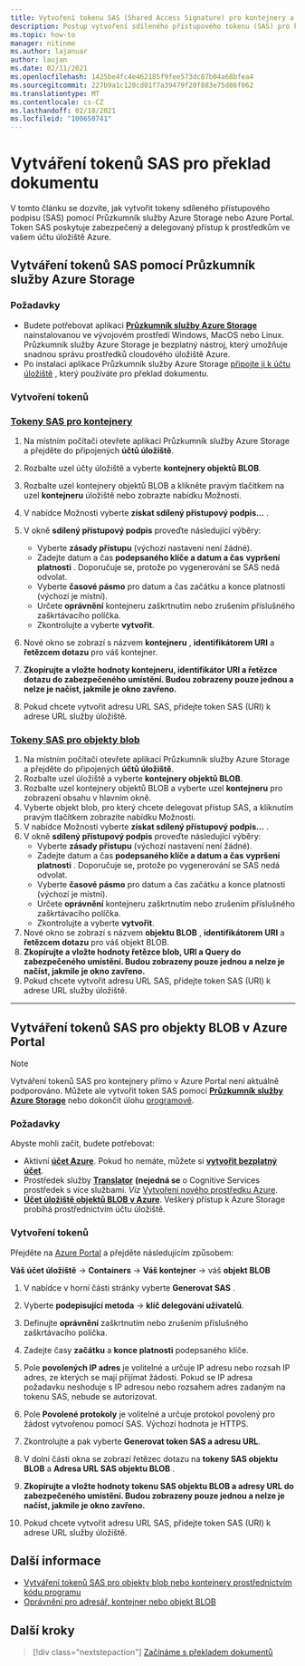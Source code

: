 ```yaml
---
title: Vytvoření tokenu SAS (Shared Access Signature) pro kontejnery a objekty BLOB pomocí Microsoft Průzkumník služby Storage
description: Postup vytvoření sdíleného přístupového tokenu (SAS) pro kontejnery a objekty BLOB pomocí Microsoft Průzkumník služby Storage a Azure Portal
ms.topic: how-to
manager: nitinme
ms.author: lajanuar
author: laujan
ms.date: 02/11/2021
ms.openlocfilehash: 1425be4fc4e462185f9fee573dc87b04a68bfea4
ms.sourcegitcommit: 227b9a1c120cd01f7a39479f20f883e75d86f062
ms.translationtype: MT
ms.contentlocale: cs-CZ
ms.lasthandoff: 02/18/2021
ms.locfileid: "100650741"
---
```

# <a name="create-sas-tokens-for-document-translation"></a>Vytváření tokenů SAS pro překlad dokumentu

V tomto článku se dozvíte, jak vytvořit tokeny sdíleného přístupového podpisu (SAS) pomocí Průzkumník služby Azure Storage nebo Azure Portal. Token SAS poskytuje zabezpečený a delegovaný přístup k prostředkům ve vašem účtu úložiště Azure.

## <a name="create-sas-tokens-with-azure-storage-explorer"></a>Vytváření tokenů SAS pomocí Průzkumník služby Azure Storage

### <a name="prerequisites"></a>Požadavky

* Budete potřebovat aplikaci [**Průzkumník služby Azure Storage**](/azure/vs-azure-tools-storage-manage-with-storage-explorer) nainstalovanou ve vývojovém prostředí Windows, MacOS nebo Linux. Průzkumník služby Azure Storage je bezplatný nástroj, který umožňuje snadnou správu prostředků cloudového úložiště Azure.
* Po instalaci aplikace Průzkumník služby Azure Storage [připojte ji k účtu úložiště](/azure/vs-azure-tools-storage-manage-with-storage-explorer?tabs=windows#connect-to-a-storage-account-or-service) , který používáte pro překlad dokumentu.

### <a name="create-your-tokens"></a>Vytvoření tokenů

### <a name="sas-tokens-for-containers"></a>[Tokeny SAS pro kontejnery](#tab/Containers)

1. Na místním počítači otevřete aplikaci Průzkumník služby Azure Storage a přejděte do připojených **účtů úložiště**.
1. Rozbalte uzel účty úložiště a vyberte **kontejnery objektů BLOB**.
1. Rozbalte uzel kontejnery objektů BLOB a klikněte pravým tlačítkem na uzel **kontejneru** úložiště nebo zobrazte nabídku Možnosti.
1. V nabídce Možnosti vyberte **získat sdílený přístupový podpis...** .
1. V okně **sdílený přístupový podpis** proveďte následující výběry:
    * Vyberte **zásady přístupu** (výchozí nastavení není žádné).
    * Zadejte datum a čas **podepsaného klíče a datum a čas** **vypršení platnosti** . Doporučuje se, protože po vygenerování se SAS nedá odvolat.
    * Vyberte **časové pásmo** pro datum a čas začátku a konce platnosti (výchozí je místní).
    * Určete **oprávnění** kontejneru zaškrtnutím nebo zrušením příslušného zaškrtávacího políčka.
    * Zkontrolujte a vyberte **vytvořit**.

1. Nové okno se zobrazí s názvem **kontejneru** , **identifikátorem URI** a **řetězcem dotazu** pro váš kontejner.  
1. **Zkopírujte a vložte hodnoty kontejneru, identifikátor URI a řetězce dotazu do zabezpečeného umístění. Budou zobrazeny pouze jednou a nelze je načíst, jakmile je okno zavřeno.**
1. Pokud chcete vytvořit adresu URL SAS, přidejte token SAS (URI) k adrese URL služby úložiště.

### <a name="sas-tokens-for-blobs"></a>[Tokeny SAS pro objekty blob](#tab/blobs)

1. Na místním počítači otevřete aplikaci Průzkumník služby Azure Storage a přejděte do připojených **účtů úložiště**.
1. Rozbalte uzel úložiště a vyberte **kontejnery objektů BLOB**.
1. Rozbalte uzel kontejnery objektů BLOB a vyberte uzel **kontejneru** pro zobrazení obsahu v hlavním okně.
1. Vyberte objekt blob, pro který chcete delegovat přístup SAS, a kliknutím pravým tlačítkem zobrazíte nabídku Možnosti.
1. V nabídce Možnosti vyberte **získat sdílený přístupový podpis...** .
1. V okně **sdílený přístupový podpis** proveďte následující výběry:
    * Vyberte **zásady přístupu** (výchozí nastavení není žádné).
    * Zadejte datum a čas **podepsaného klíče a datum a čas** **vypršení platnosti** . Doporučuje se, protože po vygenerování se SAS nedá odvolat.
    * Vyberte **časové pásmo** pro datum a čas začátku a konce platnosti (výchozí je místní).
    * Určete **oprávnění** kontejneru zaškrtnutím nebo zrušením příslušného zaškrtávacího políčka.
    * Zkontrolujte a vyberte **vytvořit**.
1. Nové okno se zobrazí s názvem **objektu BLOB** , **identifikátorem URI** a **řetězcem dotazu** pro váš objekt BLOB.  
1. **Zkopírujte a vložte hodnoty řetězce blob, URI a Query do zabezpečeného umístění. Budou zobrazeny pouze jednou a nelze je načíst, jakmile je okno zavřeno.**
1. Pokud chcete vytvořit adresu URL SAS, přidejte token SAS (URI) k adrese URL služby úložiště.

---

## <a name="create-sas-tokens-for-blobs-in-the-azure-portal"></a>Vytváření tokenů SAS pro objekty BLOB v Azure Portal

> [!NOTE]
> Vytváření tokenů SAS pro kontejnery přímo v Azure Portal není aktuálně podporováno. Můžete ale vytvořit token SAS pomocí [**Průzkumník služby Azure Storage**](#create-sas-tokens-with-azure-storage-explorer) nebo dokončit úlohu [programově](/azure/storage/blobs/sas-service-create).

<!-- markdownlint-disable MD024 -->
### <a name="prerequisites"></a>Požadavky

Abyste mohli začít, budete potřebovat:

* Aktivní [**účet Azure**](https://azure.microsoft.com/free/cognitive-services/).  Pokud ho nemáte, můžete si [**vytvořit bezplatný účet**](https://azure.microsoft.com/free/).
* Prostředek služby [**Translator**](https://ms.portal.azure.com/#create/Microsoft) **(nejedná se** o Cognitive Services prostředek s více službami.  *Viz* [Vytvoření nového prostředku Azure](../../cognitive-services-apis-create-account.md#create-a-new-azure-cognitive-services-resource).  
* [**Účet úložiště objektů BLOB v Azure**](https://ms.portal.azure.com/#create/Microsoft.StorageAccount-ARM). Veškerý přístup k Azure Storage probíhá prostřednictvím účtu úložiště.

### <a name="create-your-tokens"></a>Vytvoření tokenů

Přejděte na [Azure Portal](https://ms.portal.azure.com/#home) a přejděte následujícím způsobem:  

 **Váš účet úložiště** → **Containers** → **Váš kontejner** → váš **objekt BLOB**

1. V nabídce v horní části stránky vyberte **Generovat SAS** .

1. Vyberte **podepisující metoda** → **klíč delegování uživatelů**.

1. Definujte **oprávnění** zaškrtnutím nebo zrušením příslušného zaškrtávacího políčka.

1. Zadejte časy **začátku** a **konce platnosti** podepsaného klíče.

1. Pole **povolených IP adres** je volitelné a určuje IP adresu nebo rozsah IP adres, ze kterých se mají přijímat žádosti. Pokud se IP adresa požadavku neshoduje s IP adresou nebo rozsahem adres zadaným na tokenu SAS, nebude se autorizovat.

1. Pole **Povolené protokoly** je volitelné a určuje protokol povolený pro žádost vytvořenou pomocí SAS. Výchozí hodnota je HTTPS.

1. Zkontrolujte a pak vyberte **Generovat token SAS a adresu URL**.

1. V dolní části okna se zobrazí řetězec dotazu na **tokeny SAS objektu BLOB** a **Adresa URL SAS objektu BLOB** .  

1. **Zkopírujte a vložte hodnoty tokenu SAS objektu BLOB a adresy URL do zabezpečeného umístění. Budou zobrazeny pouze jednou a nelze je načíst, jakmile je okno zavřeno.**

1. Pokud chcete vytvořit adresu URL SAS, přidejte token SAS (URI) k adrese URL služby úložiště.

## <a name="learn-more"></a>Další informace

* [Vytváření tokenů SAS pro objekty blob nebo kontejnery prostřednictvím kódu programu](/azure/storage/blobs/sas-service-create)
* [Oprávnění pro adresář, kontejner nebo objekt BLOB](/rest/api/storageservices/create-service-sas#permissions-for-a-directory-container-or-blob)

## <a name="next-steps"></a>Další kroky

> [!div class="nextstepaction"]
> [Začínáme s překladem dokumentů](get-started-with-document-translation.md)
>
>
